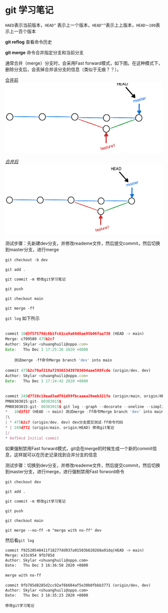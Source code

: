 # git 学习笔记

`HAED`表示当前版本，`HEAD^` 表示上一个版本，`HEAD^^`表示上上版本，`HEAD～100`表示上一百个版本

**git reflog**  查看命令历史

**git merge** 命令合并指定分支和当前分支

通常合并（merge）分支时，会采用Fast forward模式，如下图。在这种模式下，删除分支后，会丢掉合并该分支的信息（类似于无痕？？）。


<u>合并前</u>
![1](assets/1.png)

<u>*合并后*</u>
![](assets/2.png)

测试步骤：先新建dev分支，并修改reademe文件，然后提交commit，然后切换到master分支，进行merge

`git checkout -b dev` 

`git add .`

`git commit -m 修改git学习笔记`

`git push` 

`git checkout main` 

`git merge -ff`

`git log` 如下所示

```js

commit 10d3f57579dc6b1fc61ca9a68d6ae95b06faa738 (HEAD -> main)
Merge: c709589 475b2c7
Author: Skylar <shuanghuili@oppo.com>
Date:   Thu Dec 3 17:25:26 2020 +0800

    测试merge -ff命令Merge branch 'dev' into main

commit 475b2c79af219a7293653d39703694aae588fcde (origin/dev, dev)
Author: Skylar <shuanghuili@oppo.com>
Date:   Thu Dec 3 17:24:42 2020 +0800


```

```js

commit 249d7720c19ead3adf01d89fbcaaea20eeb321fe (origin/main, origin/HEAD)
PM80303015:git- 80303015$ 
PM80303015:git- 80303015$ git log --graph --decorate --oneline --simplify-by-decoration --all
*   10d3f57 (HEAD -> main) 测试merge -ff命令Merge branch 'dev' into main
|\  
| * 475b2c7 (origin/dev, dev) dev分支提交测试-ff命令代码
* | 249d772 (origin/main, origin/HEAD) 修改git笔记
|/  
* 0ef54cd Initial commit

```


如果强制禁用Fast forward模式，git会在merge的时候生成一个新的commit信息，这样就可以在历史记录找到合并分支的信息

测试步骤：切换到dev分支，并修改reademe文件，然后提交commit，然后切换到master分支，进行merge，进行强制禁用Fast forword命令

`git checkout dev` 

`git add .`

`git commit -m 修改git学习笔记`

`git push` 

`git checkout main` 

`git merge --no-ff -m "merge with no-ff" dev`

然后看`git log`


    commit f92520548411f18277dd937a91503b620268a91dq(HEAD -> main)
    Merge: e33c054 9fb785d
    Author: Skylar <shuanghuili@oppo.com>
    Date:   Thu Dec 3 16:36:50 2020 +0800
    
    merge with no-ff
    
    commit 9fb785d8285d2cc92af6b604af5e30b0fbbb3771 (origin/dev, dev)
    Author: Skylar <shuanghuili@oppo.com>
    Date:   Thu Dec 3 16:35:23 2020 +0800
    
    修改git学习笔记


```js


```


